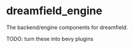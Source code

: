 # dreamfield_engine

The backend/engine components for dreamfield.

TODO: turn these into bevy plugins
